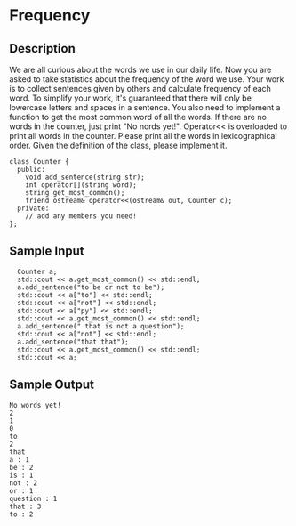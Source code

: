 # Frequency
## Description
We are all curious about the words we use in our daily life. Now you are asked
to take statistics about the frequency of the word we use. Your work is to
collect sentences given by others and calculate frequency of each word. To
simplify your work, it's guaranteed that there will only be lowercase letters
and spaces in a sentence. You also need to implement a function to get the most
common word of all the words. If there are no words in the counter, just print
"No nords yet!". Operator<< is overloaded to print all words in the
counter. Please print all the words in lexicographical order.
Given the definition of the class, please implement it.

```
class Counter {  
  public:  
    void add_sentence(string str);  
    int operator[](string word);  
    string get_most_common();  
    friend ostream& operator<<(ostream& out, Counter c);  
  private:  
    // add any members you need!  
};  
```

## Sample Input
```
  Counter a;  
  std::cout << a.get_most_common() << std::endl;  
  a.add_sentence("to be or not to be");  
  std::cout << a["to"] << std::endl;  
  std::cout << a["not"] << std::endl;  
  std::cout << a["py"] << std::endl;  
  std::cout << a.get_most_common() << std::endl;  
  a.add_sentence(" that is not a question");  
  std::cout << a["not"] << std::endl;  
  a.add_sentence("that that");  
  std::cout << a.get_most_common() << std::endl;  
  std::cout << a;  
```

## Sample Output
```
No words yet!  
2  
1  
0  
to  
2  
that  
a : 1  
be : 2  
is : 1  
not : 2  
or : 1  
question : 1  
that : 3  
to : 2  
```
